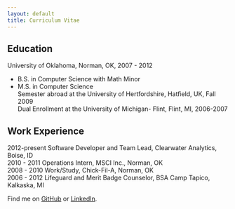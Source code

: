 ```yaml
---
layout: default
title: Curriculum Vitae
---
```


Education
---------
University of Oklahoma, Norman, OK, 2007 - 2012  
 * B.S. in Computer Science with Math Minor   
 * M.S. in Computer Science  
Semester abroad at the University of Hertfordshire, Hatfield, UK, Fall 2009  
Dual Enrollment at the University of Michigan- Flint, Flint, MI, 2006-2007  

Work Experience
---------------
2012-present	Software Developer and Team Lead, Clearwater Analytics, Boise, ID  
2010 - 2011	Operations Intern, MSCI Inc., Norman, OK  
2008 - 2010	Work/Study, Chick-Fil-A, Norman, OK  
2006 - 2012	Lifeguard and Merit Badge Counselor, BSA Camp Tapico, Kalkaska, MI

Find me on [GitHub](https://github.com/timburr1) or [LinkedIn](http://www.linkedin.com/pub/timothy-burr/66/a88/a39).
